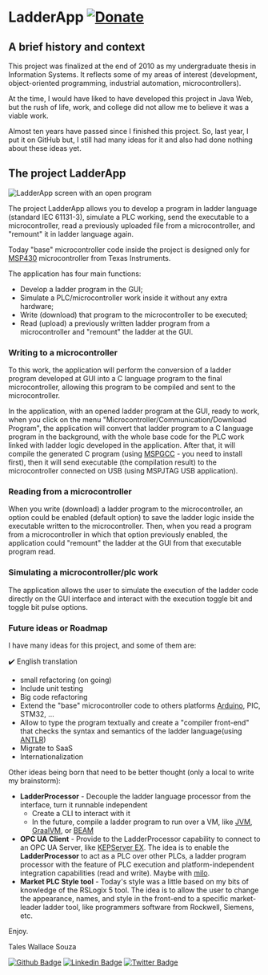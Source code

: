 # LadderApp [![Donate](https://img.shields.io/badge/Donate-PayPal-green.svg)](https://www.paypal.com/cgi-bin/webscr?cmd=_donations&business=Z2CDXWJ4L25GQ&item_name=LadderApp+development&currency_code=USD)

## A brief history and context

This project was finalized at the end of 2010 as my undergraduate thesis in Information Systems. It reflects some of my areas of interest (development, object-oriented programming, industrial automation, microcontrollers).

At the time, I would have liked to have developed this project in Java Web, but the rush of life, work, and college did not allow me to believe it was a viable work.

Almost ten years have passed since I finished this project. So, last year, I put it on GitHub but, I still had many ideas for it and also had done nothing about these ideas yet.


## The project LadderApp

![LadderApp screen with an open program](images/ladderapp-running.gif)


The project LadderApp allows you to develop a program in ladder language (standard IEC 61131-3), simulate a PLC working, send the executable to a microcontroller, read a previously uploaded file from a microcontroller, and "remount" it in ladder language again.

Today "base" microcontroller code inside the project is designed only for [MSP430](http://www.ti.com/microcontrollers/msp430-ultra-low-power-mcus/overview.html) microcontroller from Texas Instruments.

The application has four main functions:

- Develop a ladder program in the GUI;
- Simulate a PLC/microcontroller work inside it without any extra hardware;
- Write (download) that program to the microcontroller to be executed;
- Read (upload) a previously written ladder program from a microcontroller and "remount" the ladder at the GUI.


### Writing to a microcontroller

To this work, the application will perform the conversion of a ladder program developed at GUI into a C language program to the final microcontroller, allowing this program to be compiled and sent to the microcontroller. 

In the application, with an opened ladder program at the GUI, ready to work, when you click on the menu "Microcontroller/Communication/Download Program", the application will convert that ladder program to a C language program in the background, with the whole base code for the PLC work linked with ladder logic developed in the application. After that, it will compile the generated C program (using [MSPGCC](https://www.ti.com/application/MSP430-GCC-OPENSOURCE) - you need to install first), then it will send executable (the compilation result) to the microcontroller connected on USB (using MSPJTAG USB application).


### Reading from a microcontroller

When you write (download) a ladder program to the microcontroller, an option could be enabled (default option) to save the ladder logic inside the executable written to the microcontroller. Then, when you read a program from a microcontroller in which that option previously enabled, the application could "remount" the ladder at the GUI from that executable program read.


### Simulating a microcontroller/plc work

The application allows the user to simulate the execution of the ladder code directly on the GUI interface and interact with the execution toggle bit and toggle bit pulse options.


### Future ideas or Roadmap

I have many ideas for this project, and some of them are:

:heavy_check_mark: English translation
- small refactoring (on going)
- Include unit testing
- Big code refactoring
- Extend the "base" microcontroller code to others platforms [Arduino](https://www.arduino.cc/), PIC, STM32, ...
- Allow to type the program textually and create a "compiler front-end" that checks the syntax and semantics of the ladder language(using [ANTLR](https://www.antlr.org/))
- Migrate to SaaS
- Internationalization

Other ideas being born that need to be better thought (only a local to write my brainstorm):

- **LadderProcessor** - 
	Decouple the ladder language processor from the interface, turn it runnable independent
	- Create a CLI to interact with it
	- In the future, compile a ladder program to run over a VM, like [JVM](https://en.wikipedia.org/wiki/Java_virtual_machine), [GraalVM](https://www.graalvm.org/), or [BEAM](https://en.wikipedia.org/wiki/BEAM_(Erlang_virtual_machine))
- **OPC UA Client** - 
	Provide to the LadderProcessor capability to connect to an OPC UA Server, like [KEPServer EX](https://www.kepware.com/en-us/products/kepserverex/features/opc-ua-server-interface/). The idea is to enable the **LadderProcessor** to act as a PLC over other PLCs, a ladder program processor with the feature of PLC execution and platform-independent integration capabilities (read and write). Maybe with [milo](https://github.com/eclipse/milo).
- **Market PLC Style tool** -
	Today's style was a little based on my bits of knowledge of the RSLogix 5 tool. The idea is to allow the user to change the appearance, names, and style in the front-end to a specific market-leader ladder tool, like programmers software from Rockwell, Siemens, etc.


Enjoy.

Tales Wallace Souza

[![Github Badge](https://img.shields.io/badge/-Github-000?style=flat-square&logo=Github&logoColor=white&link=https://github.com/taleswsouza)](https://github.com/taleswsouza)
[![Linkedin Badge](https://img.shields.io/badge/-LinkedIn-blue?style=flat-square&logo=Linkedin&logoColor=white&link=https://www.linkedin.com/in/taleswsouza/)](https://www.linkedin.com/in/taleswsouza/)
[![Twitter Badge](https://img.shields.io/badge/-Twitter-1ca0f1?style=flat-square&labelColor=1ca0f1&logo=twitter&logoColor=white&link=https://twitter.com/fagnerpsantos)](https://twitter.com/taleswsouza)
